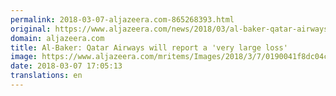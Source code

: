 ```yaml
---
permalink: 2018-03-07-aljazeera.com-865268393.html
original: https://www.aljazeera.com/news/2018/03/al-baker-qatar-airways-report-large-loss-180307142613014.html
domain: aljazeera.com
title: Al-Baker: Qatar Airways will report a 'very large loss'
image: https://www.aljazeera.com/mritems/Images/2018/3/7/0190041f8dc04c8bb955f60909f0c433_18.jpg
date: 2018-03-07 17:05:13
translations: en
---
```


